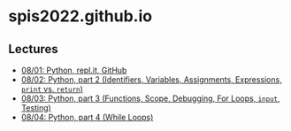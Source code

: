 # spis2022.github.io

## Lectures

* [08/01: Python, repl.it, GitHub](/lectures/0801.md)
* [08/02: Python, part 2 (Identifiers, Variables, Assignments, Expressions, `print` vs. `return`)](/lectures/0802.md)
* [08/03: Python, part 3 (Functions, Scope, Debugging, For Loops, `input`, Testing)](/lectures/0803.md)
* [08/04: Python, part 4 (While Loops)](/lectures/0804.md)
